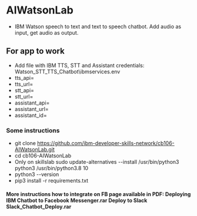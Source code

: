 # AIWatsonLab

* IBM Watson speech to text and text to speech chatbot. Add audio as input, get audio as output.

## For app to work
* Add file with IBM TTS, STT and Assistant credentials: Watson_STT_TTS_Chatbot\ibmservices\.env
* tts_api= 
* tts_url= 
* stt_api= 
* stt_url= 
* assistant_api= 
* assistant_url= 
* assistant_id= 

### Some instructions
* git clone https://github.com/ibm-developer-skills-network/cb106-AIWatsonLab.git
* cd cb106-AIWatsonLab
* Only on skillslab sudo update-alternatives --install /usr/bin/python3 python3 /usr/bin/python3.8 10
* python3 --version
* pip3 install -r requirements.txt

#### More instructions how to integrate on FB page available in PDF: Deploying IBM Chatbot to Facebook Messenger.rar Deploy to Slack Slack_Chatbot_Deploy.rar